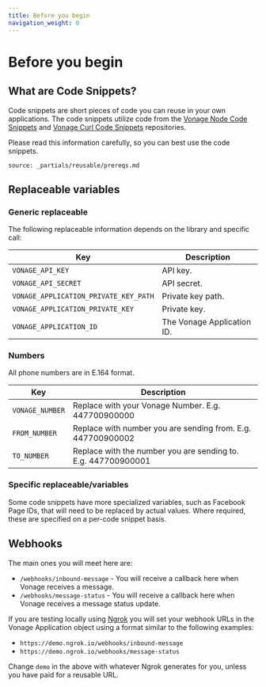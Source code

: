 ```yaml
---
title: Before you begin
navigation_weight: 0
---
```


# Before you begin

## What are Code Snippets?

Code snippets are short pieces of code you can reuse in your own applications.
The code snippets utilize code from the [Vonage Node Code Snippets](https://github.com/Nexmo/nexmo-node-code-snippets) and [Vonage Curl Code Snippets](https://github.com/Nexmo/nexmo-curl-code-snippets) repositories.

Please read this information carefully, so you can best use the code snippets.  

```partial
source: _partials/reusable/prereqs.md
```

## Replaceable variables

### Generic replaceable

The following replaceable information depends on the library and specific call:

Key | Description
-- | --
`VONAGE_API_KEY` | API key.
`VONAGE_API_SECRET` | API secret.
`VONAGE_APPLICATION_PRIVATE_KEY_PATH` |  Private key path.
`VONAGE_APPLICATION_PRIVATE_KEY` | Private key.
`VONAGE_APPLICATION_ID` | The Vonage Application ID.

### Numbers

All phone numbers are in E.164 format.

Key | Description
-- | --
`VONAGE_NUMBER` | Replace with your Vonage Number. E.g. 447700900000
`FROM_NUMBER` | Replace with number you are sending from. E.g. 447700900002
`TO_NUMBER` | Replace with the number you are sending to. E.g. 447700900001

### Specific replaceable/variables

Some code snippets have more specialized variables, such as Facebook Page IDs, that will need to be replaced by actual values. Where required, these are specified on a per-code snippet basis.

## Webhooks

The main ones you will meet here are:

* `/webhooks/inbound-message` - You will receive a callback here when Vonage receives a message.
* `/webhooks/message-status` - You will receive a callback here when Vonage receives a message status update.

If you are testing locally using [Ngrok](https://ngrok.com) you will set your webhook URLs in the Vonage Application object using a format similar to the following examples:

* `https://demo.ngrok.io/webhooks/inbound-message`
* `https://demo.ngrok.io/webhooks/message-status`

Change `demo` in the above with whatever Ngrok generates for you, unless you have paid for a reusable URL.

